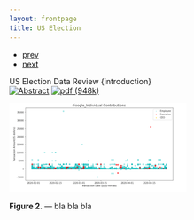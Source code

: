 ```yaml
---
layout: frontpage
title: US Election
---
```


<div class="navbar">
  <div class="navbar-inner">
      <ul class="nav">
          <li><a href="pages/publpics/poster.html">prev</a></li>
          <li><a href="pages/publpics/stockprice.html">next</a></li>
      </ul>
  </div>
</div>

US Election Data Review
 {introduction} <br/>
[![Abstract](../icons16/pubmed-icon.png)]()
[![pdf (948k)](../icons16/pdf-icon.png)]()

[![US Election Data](../../assets/publpics/election1.png)]()

**Figure 2**. &mdash; bla bla bla
